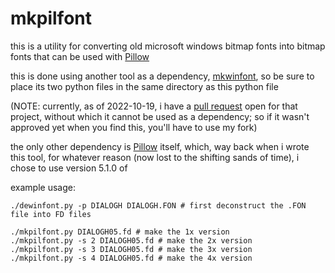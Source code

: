 # mkpilfont

this is a utility for converting old microsoft windows bitmap fonts into bitmap fonts that can be used with [Pillow](https://python-pillow.org/)

this is done using another tool as a dependency, [mkwinfont](https://github.com/juanitogan/mkwinfont), so be sure to place its two python files in the same directory as this python file

(NOTE: currently, as of 2022-10-19, i have a [pull request](https://github.com/juanitogan/mkwinfont/pull/2) open for that project, without which it cannot be used as a dependency; so if it wasn't approved yet when you find this, you'll have to use my fork)

the only other dependency is [Pillow](https://python-pillow.org/) itself, which, way back when i wrote this tool, for whatever reason (now lost to the shifting sands of time), i chose to use version 5.1.0 of

example usage:

```
./dewinfont.py -p DIALOGH DIALOGH.FON # first deconstruct the .FON file into FD files

./mkpilfont.py DIALOGH05.fd # make the 1x version
./mkpilfont.py -s 2 DIALOGH05.fd # make the 2x version
./mkpilfont.py -s 3 DIALOGH05.fd # make the 3x version
./mkpilfont.py -s 4 DIALOGH05.fd # make the 4x version
```
